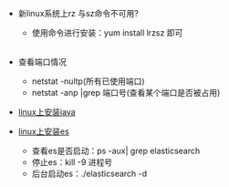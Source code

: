 * 新linux系统上rz 与sz命令不可用?
  * 使用命令进行安装：yum install lrzsz  即可<br><br>
  
* 查看端口情况
  * netstat   -nultp(所有已使用端口)
  * netstat  -anp  |grep   端口号(查看某个端口是否被占用)
  
* [linux上安装java](http://www.cnblogs.com/xuliangxing/p/7066913.html)
* [linux上安装es](https://www.jianshu.com/p/975326e65f65)
  * 查看es是否启动：ps -aux| grep elasticsearch
  * 停止es：kill -9 进程号
  * 后台启动es：./elasticsearch -d
